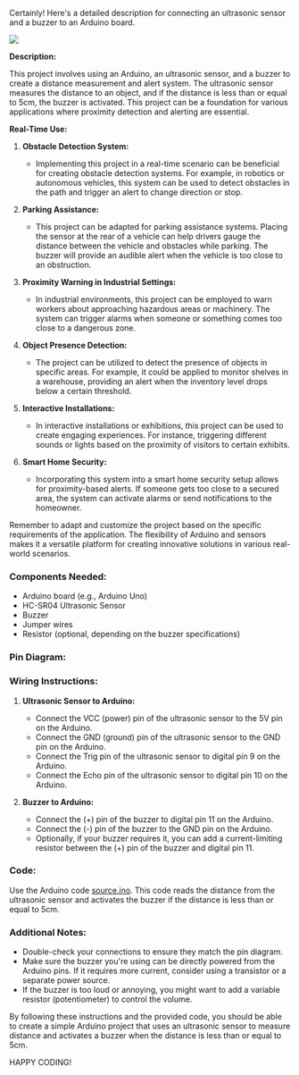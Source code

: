 Certainly! Here's a detailed description for connecting an ultrasonic sensor and a buzzer to an Arduino board.


![](https://raw.githubusercontent.com/hariharan005/arduinoprojects/main/ultrasonic-buzzer-homesecurity/IMG_20231128_184525.jpg)


**Description:**

This project involves using an Arduino, an ultrasonic sensor, and a buzzer to create a distance measurement and alert system. The ultrasonic sensor measures the distance to an object, and if the distance is less than or equal to 5cm, the buzzer is activated. This project can be a foundation for various applications where proximity detection and alerting are essential.

**Real-Time Use:**

1. **Obstacle Detection System:**
   - Implementing this project in a real-time scenario can be beneficial for creating obstacle detection systems. For example, in robotics or autonomous vehicles, this system can be used to detect obstacles in the path and trigger an alert to change direction or stop.

2. **Parking Assistance:**
   - This project can be adapted for parking assistance systems. Placing the sensor at the rear of a vehicle can help drivers gauge the distance between the vehicle and obstacles while parking. The buzzer will provide an audible alert when the vehicle is too close to an obstruction.

3. **Proximity Warning in Industrial Settings:**
   - In industrial environments, this project can be employed to warn workers about approaching hazardous areas or machinery. The system can trigger alarms when someone or something comes too close to a dangerous zone.

4. **Object Presence Detection:**
   - The project can be utilized to detect the presence of objects in specific areas. For example, it could be applied to monitor shelves in a warehouse, providing an alert when the inventory level drops below a certain threshold.

5. **Interactive Installations:**
   - In interactive installations or exhibitions, this project can be used to create engaging experiences. For instance, triggering different sounds or lights based on the proximity of visitors to certain exhibits.

6. **Smart Home Security:**
   - Incorporating this system into a smart home security setup allows for proximity-based alerts. If someone gets too close to a secured area, the system can activate alarms or send notifications to the homeowner.

Remember to adapt and customize the project based on the specific requirements of the application. The flexibility of Arduino and sensors makes it a versatile platform for creating innovative solutions in various real-world scenarios.


### Components Needed:
- Arduino board (e.g., Arduino Uno)
- HC-SR04 Ultrasonic Sensor
- Buzzer
- Jumper wires
- Resistor (optional, depending on the buzzer specifications)

### Pin Diagram:



### Wiring Instructions:

1. **Ultrasonic Sensor to Arduino:**
   - Connect the VCC (power) pin of the ultrasonic sensor to the 5V pin on the Arduino.
   - Connect the GND (ground) pin of the ultrasonic sensor to the GND pin on the Arduino.
   - Connect the Trig pin of the ultrasonic sensor to digital pin 9 on the Arduino.
   - Connect the Echo pin of the ultrasonic sensor to digital pin 10 on the Arduino.

2. **Buzzer to Arduino:**
   - Connect the (+) pin of the buzzer to digital pin 11 on the Arduino.
   - Connect the (-) pin of the buzzer to the GND pin on the Arduino.
   - Optionally, if your buzzer requires it, you can add a current-limiting resistor between the (+) pin of the buzzer and digital pin 11.

### Code:

Use the Arduino code [source.ino](https://github.com/hariharan005/arduinoprojects/blob/main/ultrasonic-buzzer-homesecurity/source.ino). This code reads the distance from the ultrasonic sensor and activates the buzzer if the distance is less than or equal to 5cm.

### Additional Notes:

- Double-check your connections to ensure they match the pin diagram.
- Make sure the buzzer you're using can be directly powered from the Arduino pins. If it requires more current, consider using a transistor or a separate power source.
- If the buzzer is too loud or annoying, you might want to add a variable resistor (potentiometer) to control the volume.

By following these instructions and the provided code, you should be able to create a simple Arduino project that uses an ultrasonic sensor to measure distance and activates a buzzer when the distance is less than or equal to 5cm.


HAPPY CODING!
